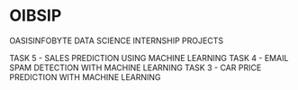 # OIBSIP

OASISINFOBYTE DATA SCIENCE INTERNSHIP PROJECTS

TASK 5 - SALES PREDICTION USING MACHINE LEARNING
TASK 4 - EMAIL SPAM DETECTION WITH MACHINE LEARNING
TASK 3 - CAR PRICE PREDICTION WITH MACHINE LEARNING
